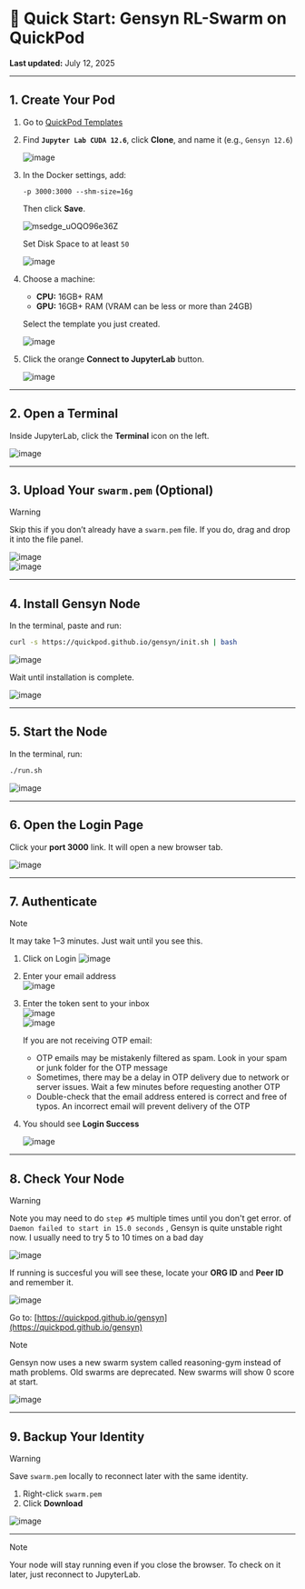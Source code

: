 # 🐝 Quick Start: Gensyn RL-Swarm on QuickPod  
**Last updated:** July 12, 2025

---

## 1. Create Your Pod

1. Go to [QuickPod Templates](https://console.quickpod.io/templates)  
2. Find **`Jupyter Lab CUDA 12.6`**, click **Clone**, and name it (e.g., `Gensyn 12.6`)

   ![image](https://github.com/user-attachments/assets/bb3b85bf-9eee-41d3-95a5-40d8fbc95878)

3. In the Docker settings, add:
   ```
   -p 3000:3000 --shm-size=16g
   ```
   Then click **Save**.

   ![msedge_uOQO96e36Z](https://github.com/user-attachments/assets/3c9aa89e-33e2-4b92-a92e-d2e15ea09679)

   Set Disk Space to at least `50`

   ![image](https://github.com/user-attachments/assets/5d72d55e-b7c5-4fda-a976-7f3bcc6c59b7)

5. Choose a machine:
   - **CPU:** 16GB+ RAM  
   - **GPU:** 16GB+ RAM (VRAM can be less or more than 24GB)

   Select the template you just created.

   ![image](https://github.com/user-attachments/assets/31ab3b50-1908-4425-b660-7072eb936b64)

6. Click the orange **Connect to JupyterLab** button.

   ![image](https://github.com/user-attachments/assets/4748f432-5be1-47e6-8cfb-a9d5aeb4720b)

---

## 2. Open a Terminal

Inside JupyterLab, click the **Terminal** icon on the left.

![image](https://github.com/user-attachments/assets/d304639d-a46b-4c8a-8263-4e3355c6c867)

---

## 3. Upload Your `swarm.pem` (Optional)

> [!WARNING]
> Skip this if you don’t already have a `swarm.pem` file.  If you do, drag and drop it into the file panel.

![image](https://github.com/user-attachments/assets/94a7bae2-72f8-4e8a-8c6c-5c00c8a5e140)  
![image](https://github.com/user-attachments/assets/77b669a7-5192-4075-8e50-ae109653dc60)

---

## 4. Install Gensyn Node

In the terminal, paste and run:

```bash
curl -s https://quickpod.github.io/gensyn/init.sh | bash
```

![image](https://github.com/user-attachments/assets/30797129-2c6b-4ade-86e8-894f865f01a3)

Wait until installation is complete.

![image](https://github.com/user-attachments/assets/5b794f87-1952-40c2-bd68-f44c2b11a95f)

---

## 5. Start the Node

In the terminal, run:

```bash
./run.sh
```

![image](https://github.com/user-attachments/assets/e731d668-c2b4-47f4-ae42-707d5e081a6a)

---

## 6. Open the Login Page

Click your **port 3000** link. It will open a new browser tab.

![image](https://github.com/user-attachments/assets/f6e39f1d-fd4b-4dc5-909d-82c80e597e0c)

---

## 7. Authenticate

> [!NOTE]
>  It may take 1–3 minutes. Just wait until you see this.

1. Click on Login
   ![image](https://github.com/user-attachments/assets/c90a5e45-c1f3-439d-bfe2-80202d49f8d9)
   
3. Enter your email address  
   ![image](https://github.com/user-attachments/assets/f43ef0c7-a743-4dd3-822d-ab172598e460)

4. Enter the token sent to your inbox  
   ![image](https://github.com/user-attachments/assets/201b4424-9f74-4c9a-820f-5894aee9a579)  
   ![image](https://github.com/user-attachments/assets/b32e9b6d-3dfe-472d-9787-639fec3f88c9)

   If you are not receiving OTP email:
   - OTP emails may be mistakenly filtered as spam. Look in your spam or junk folder for the OTP message
   - Sometimes, there may be a delay in OTP delivery due to network or server issues. Wait a few minutes before requesting another OTP
   - Double-check that the email address entered is correct and free of typos. An incorrect email will prevent delivery of the OTP
6. You should see **Login Success**

   ![image](https://github.com/user-attachments/assets/52e7ef0f-7ef0-4ae4-9763-89470159bf8a)

---

## 8. Check Your Node

> [!WARNING]
> Note you may need to do `step #5` multiple times until you don't get error. of `Daemon failed to start in 15.0 seconds` , Gensyn is quite unstable right now. I usually need to try 5 to 10 times on a bad day

![image](https://github.com/user-attachments/assets/d1a53ccc-8875-4691-a2c8-2e93591ec220)

If running is succesful you will see these, locate your **ORG ID** and **Peer ID** and remember it.

![image](https://github.com/user-attachments/assets/253b5b04-1bcd-4870-b0b1-067ffaa44095)

Go to: [https://quickpod.github.io/gensyn](https://quickpod.github.io/gensyn)  

> [!NOTE]
> Gensyn now uses a new swarm system called reasoning-gym instead of math problems. Old swarms are deprecated. New swarms will show 0 score at start.

![image](https://github.com/user-attachments/assets/1affca1a-5977-4377-80f2-f9bd6f670862)

---

## 9. Backup Your Identity

> [!WARNING]
> Save `swarm.pem` locally to reconnect later with the same identity.

1. Right-click `swarm.pem`  
2. Click **Download**

![image](https://github.com/user-attachments/assets/8f016d37-980b-4145-8872-4ae9d44db83f)

---
> [!NOTE]
> Your node will stay running even if you close the browser.  To check on it later, just reconnect to JupyterLab.

